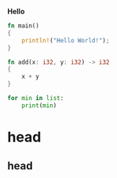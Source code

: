 **Hello**


```rust {.line-numbers}
fn main()
{
	println!("Hello World!");
}
```


```rust {.line-numbers}
fn add(x: i32, y: i32) -> i32
{
	x + y
}
```

```python
for min in list:
	print(min)
```

# head
## head 
